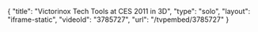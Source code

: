 {
    "title": "Victorinox Tech Tools at CES 2011 in 3D",
    "type": "solo",
    "layout": "iframe-static",
    "videoId": "3785727",
    "url": "\/tvpembed\/3785727"
}